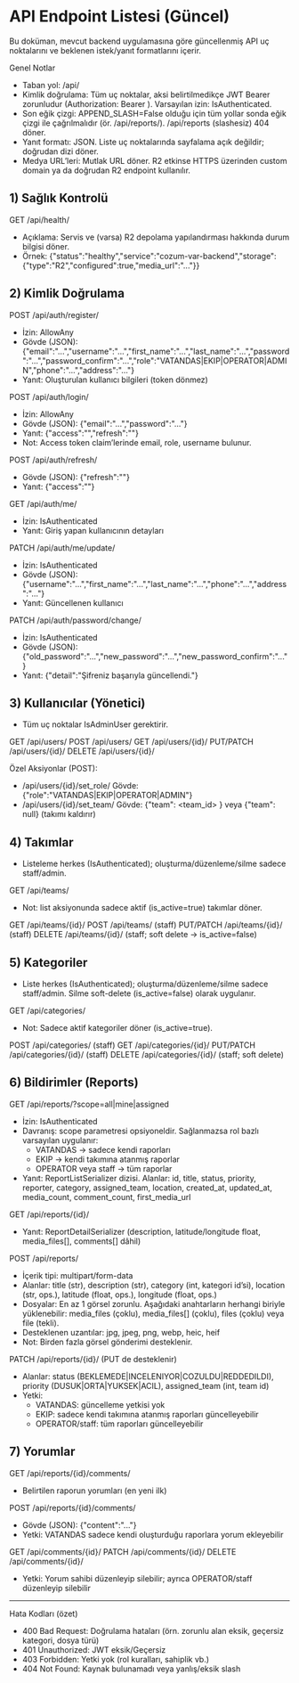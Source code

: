 # API Endpoint Listesi (Güncel)

Bu doküman, mevcut backend uygulamasına göre güncellenmiş API uç noktalarını ve beklenen istek/yanıt formatlarını içerir.

Genel Notlar
- Taban yol: /api/
- Kimlik doğrulama: Tüm uç noktalar, aksi belirtilmedikçe JWT Bearer zorunludur (Authorization: Bearer <access>). Varsayılan izin: IsAuthenticated.
- Son eğik çizgi: APPEND_SLASH=False olduğu için tüm yollar sonda eğik çizgi ile çağrılmalıdır (ör. /api/reports/). /api/reports (slashesiz) 404 döner.
- Yanıt formatı: JSON. Liste uç noktalarında sayfalama açık değildir; doğrudan dizi döner.
- Medya URL’leri: Mutlak URL döner. R2 etkinse HTTPS üzerinden custom domain ya da doğrudan R2 endpoint kullanılır.

## 1) Sağlık Kontrolü
GET /api/health/
- Açıklama: Servis ve (varsa) R2 depolama yapılandırması hakkında durum bilgisi döner.
- Örnek: {"status":"healthy","service":"cozum-var-backend","storage":{"type":"R2","configured":true,"media_url":"..."}}

## 2) Kimlik Doğrulama
POST /api/auth/register/
- İzin: AllowAny
- Gövde (JSON): {"email":"...","username":"...","first_name":"...","last_name":"...","password":"...","password_confirm":"...","role":"VATANDAS|EKIP|OPERATOR|ADMIN","phone":"...","address":"..."}
- Yanıt: Oluşturulan kullanıcı bilgileri (token dönmez)

POST /api/auth/login/
- İzin: AllowAny
- Gövde (JSON): {"email":"...","password":"..."}
- Yanıt: {"access":"<jwt>","refresh":"<jwt>"}
- Not: Access token claim’lerinde email, role, username bulunur.

POST /api/auth/refresh/
- Gövde (JSON): {"refresh":"<jwt>"}
- Yanıt: {"access":"<jwt>"}

GET /api/auth/me/
- İzin: IsAuthenticated
- Yanıt: Giriş yapan kullanıcının detayları

PATCH /api/auth/me/update/
- İzin: IsAuthenticated
- Gövde (JSON): {"username":"...","first_name":"...","last_name":"...","phone":"...","address":"..."}
- Yanıt: Güncellenen kullanıcı

PATCH /api/auth/password/change/
- İzin: IsAuthenticated
- Gövde (JSON): {"old_password":"...","new_password":"...","new_password_confirm":"..."}
- Yanıt: {"detail":"Şifreniz başarıyla güncellendi."}

## 3) Kullanıcılar (Yönetici)
- Tüm uç noktalar IsAdminUser gerektirir.

GET /api/users/
POST /api/users/
GET /api/users/{id}/
PUT/PATCH /api/users/{id}/
DELETE /api/users/{id}/

Özel Aksiyonlar (POST):
- /api/users/{id}/set_role/  Gövde: {"role":"VATANDAS|EKIP|OPERATOR|ADMIN"}
- /api/users/{id}/set_team/  Gövde: {"team": <team_id> } veya {"team": null} (takımı kaldırır)

## 4) Takımlar
- Listeleme herkes (IsAuthenticated); oluşturma/düzenleme/silme sadece staff/admin.

GET /api/teams/
- Not: list aksiyonunda sadece aktif (is_active=true) takımlar döner.

GET /api/teams/{id}/
POST /api/teams/        (staff)
PUT/PATCH /api/teams/{id}/ (staff)
DELETE /api/teams/{id}/ (staff; soft delete → is_active=false)

## 5) Kategoriler
- Liste herkes (IsAuthenticated); oluşturma/düzenleme/silme sadece staff/admin. Silme soft-delete (is_active=false) olarak uygulanır.

GET /api/categories/
- Not: Sadece aktif kategoriler döner (is_active=true).

POST /api/categories/       (staff)
GET /api/categories/{id}/
PUT/PATCH /api/categories/{id}/ (staff)
DELETE /api/categories/{id}/    (staff; soft delete)

## 6) Bildirimler (Reports)
GET /api/reports/?scope=all|mine|assigned
- İzin: IsAuthenticated
- Davranış: scope parametresi opsiyoneldir. Sağlanmazsa rol bazlı varsayılan uygulanır:
  - VATANDAS → sadece kendi raporları
  - EKIP → kendi takımına atanmış raporlar
  - OPERATOR veya staff → tüm raporlar
- Yanıt: ReportListSerializer dizisi. Alanlar: id, title, status, priority, reporter, category, assigned_team, location, created_at, updated_at, media_count, comment_count, first_media_url

GET /api/reports/{id}/
- Yanıt: ReportDetailSerializer (description, latitude/longitude float, media_files[], comments[] dâhil)

POST /api/reports/
- İçerik tipi: multipart/form-data
- Alanlar: title (str), description (str), category (int, kategori id’si), location (str, ops.), latitude (float, ops.), longitude (float, ops.)
- Dosyalar: En az 1 görsel zorunlu. Aşağıdaki anahtarların herhangi biriyle yüklenebilir: media_files (çoklu), media_files[] (çoklu), files (çoklu) veya file (tekli).
- Desteklenen uzantılar: jpg, jpeg, png, webp, heic, heif
- Not: Birden fazla görsel gönderimi desteklenir.

PATCH /api/reports/{id}/  (PUT de desteklenir)
- Alanlar: status (BEKLEMEDE|INCELENIYOR|COZULDU|REDDEDILDI), priority (DUSUK|ORTA|YUKSEK|ACIL), assigned_team (int, team id)
- Yetki:
  - VATANDAS: güncelleme yetkisi yok
  - EKIP: sadece kendi takımına atanmış raporları güncelleyebilir
  - OPERATOR/staff: tüm raporları güncelleyebilir

## 7) Yorumlar
GET /api/reports/{id}/comments/
- Belirtilen raporun yorumları (en yeni ilk)

POST /api/reports/{id}/comments/
- Gövde (JSON): {"content":"..."}
- Yetki: VATANDAS sadece kendi oluşturduğu raporlara yorum ekleyebilir

GET /api/comments/{id}/
PATCH /api/comments/{id}/
DELETE /api/comments/{id}/
- Yetki: Yorum sahibi düzenleyip silebilir; ayrıca OPERATOR/staff düzenleyip silebilir

---
Hata Kodları (özet)
- 400 Bad Request: Doğrulama hataları (örn. zorunlu alan eksik, geçersiz kategori, dosya türü)
- 401 Unauthorized: JWT eksik/Geçersiz
- 403 Forbidden: Yetki yok (rol kuralları, sahiplik vb.)
- 404 Not Found: Kaynak bulunamadı veya yanlış/eksik slash